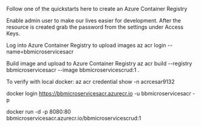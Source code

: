 Follow one of the quickstarts here to create an Azure Container Registry

Enable admin user to make our lives easier for development. After the resource is created grab the password from the settings under Access Keys.

Log into Azure Container Registry to upload images 
az acr login --name=bbmicroservicesacr

Build image and upload to Azure Container Registry
az acr build --registry bbmicroservicesacr --image bbmicroservicescrud:1 .

To verify with local docker:
az acr credential show -n acrcesar9132

docker login https://bbmicroservicesacr.azurecr.io -u bbmicroservicesacr -p <put in password>

docker run -d -p 8080:80 bbmicroservicesacr.azurecr.io/bbmicroservicescrud:1

